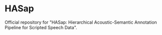 # HASap
Official repository for "HASap: Hierarchical Acoustic-Semantic Annotation Pipeline for Scripted Speech Data".
